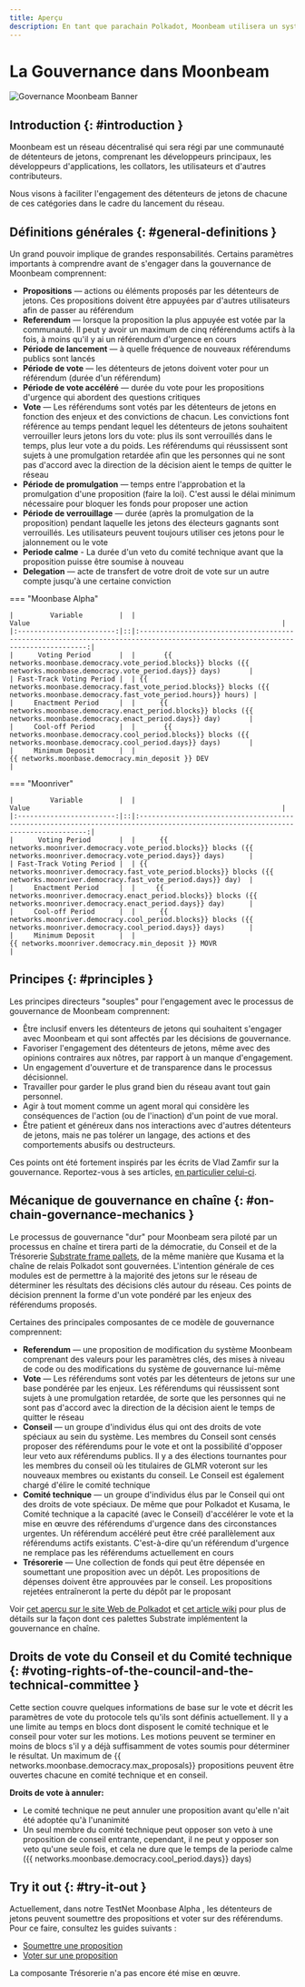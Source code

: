 ```yaml
---
title: Aperçu
description: En tant que parachain Polkadot, Moonbeam utilisera un système de gouvernance en chaîne, permettant un vote pondéré en fonction des enjeux lors des référendums publics.
---
```


# La Gouvernance dans Moonbeam

![Governance Moonbeam Banner](/images/governance/governance-overview-banner.png)

## Introduction {: #introduction } 

Moonbeam est un réseau décentralisé qui sera régi par une communauté de détenteurs de jetons, comprenant les développeurs principaux, les développeurs d'applications, les collators, les utilisateurs et d'autres contributeurs. 

Nous visons à faciliter l'engagement des détenteurs de jetons de chacune de ces catégories dans le cadre du lancement du réseau.

## Définitions générales {: #general-definitions } 

Un grand pouvoir implique de grandes responsabilités. Certains paramètres importants à comprendre avant de s'engager dans la gouvernance de Moonbeam comprennent:

 - **Propositions** — actions ou éléments proposés par les détenteurs de jetons. Ces propositions doivent être appuyées par d'autres utilisateurs afin de passer au référendum
 - **Referendum** — lorsque la proposition la plus appuyée est votée par la communauté. Il peut y avoir un maximum de cinq référendums actifs à la fois, à moins qu'il y ai un référendum d'urgence en cours
 - **Période de lancement** — à quelle fréquence de nouveaux référendums publics sont lancés
 - **Période de vote** — les détenteurs de jetons doivent voter pour un référendum (durée d'un référendum)
 - **Période de vote accéléré** — durée du vote pour les propositions d'urgence qui abordent des questions critiques
- **Vote** — Les référendums sont votés par les détenteurs de jetons en fonction des enjeux et des convictions de chacun. Les convictions font référence au temps pendant lequel les détenteurs de jetons souhaitent verrouiller leurs jetons lors du vote: plus ils sont verrouillés dans le temps, plus leur vote a du poids. Les référendums qui réussissent sont sujets à une promulgation retardée afin que les personnes qui ne sont pas d'accord avec la direction de la décision aient le temps de quitter le réseau
 - **Période de promulgation** — temps entre l'approbation et la promulgation d'une proposition (faire la loi). C'est aussi le délai minimum nécessaire pour bloquer les fonds pour proposer une action
 - **Période de verrouillage** — durée (après la promulgation de la proposition) pendant laquelle les jetons des électeurs gagnants sont verrouillés. Les utilisateurs peuvent toujours utiliser ces jetons pour le jalonnement ou le vote
 - **Periode calme** - La durée d'un veto du comité technique avant que la proposition puisse être soumise à nouveau 
 - **Delegation** — acte de transfert de votre droit de vote sur un autre compte jusqu'à une certaine conviction

=== "Moonbase Alpha"

    |         Variable         |  |                                                              Value                                                              |
    |:------------------------:|::|:-------------------------------------------------------------------------------------------------------------------------------:|
    |      Voting Period       |  |       {{ networks.moonbase.democracy.vote_period.blocks}} blocks ({{ networks.moonbase.democracy.vote_period.days}} days)       |
    | Fast-Track Voting Period |  | {{ networks.moonbase.democracy.fast_vote_period.blocks}} blocks ({{ networks.moonbase.democracy.fast_vote_period.hours}} hours) |
    |     Enactment Period     |  |      {{ networks.moonbase.democracy.enact_period.blocks}} blocks ({{ networks.moonbase.democracy.enact_period.days}} day)       |
    |     Cool-off Period      |  |       {{ networks.moonbase.democracy.cool_period.blocks}} blocks ({{ networks.moonbase.democracy.cool_period.days}} days)       |
    |     Minimum Deposit      |  |                                        {{ networks.moonbase.democracy.min_deposit }} DEV                                        |

=== "Moonriver"

    |         Variable         |  |                                                              Value                                                              |
    |:------------------------:|::|:-------------------------------------------------------------------------------------------------------------------------------:|
    |      Voting Period       |  |      {{ networks.moonriver.democracy.vote_period.blocks}} blocks ({{ networks.moonriver.democracy.vote_period.days}} days)      |
    | Fast-Track Voting Period |  | {{ networks.moonriver.democracy.fast_vote_period.blocks}} blocks ({{ networks.moonriver.democracy.fast_vote_period.days}} day)  |
    |     Enactment Period     |  |     {{ networks.moonriver.democracy.enact_period.blocks}} blocks ({{ networks.moonriver.democracy.enact_period.days}} day)      |
    |     Cool-off Period      |  |      {{ networks.moonriver.democracy.cool_period.blocks}} blocks ({{ networks.moonriver.democracy.cool_period.days}} days)      |
    |     Minimum Deposit      |  |                                       {{ networks.moonriver.democracy.min_deposit }} MOVR                                       |

## Principes {: #principles } 

Les principes directeurs "souples" pour l'engagement avec le processus de gouvernance de Moonbeam comprennent:

 - Être inclusif envers les détenteurs de jetons qui souhaitent s'engager avec Moonbeam et qui sont affectés par les décisions de gouvernance.
 - Favoriser l'engagement des détenteurs de jetons, même avec des opinions contraires aux nôtres, par rapport à un manque d'engagement.
 - Un engagement d'ouverture et de transparence dans le processus décisionnel.
 - Travailler pour garder le plus grand bien du réseau avant tout gain personnel.  
 - Agir à tout moment comme un agent moral qui considère les conséquences de l'action (ou de l'inaction) d'un point de vue moral.
 - Être patient et généreux dans nos interactions avec d'autres détenteurs de jetons, mais ne pas tolérer un langage, des actions et des comportements abusifs ou destructeurs.

Ces points ont été fortement inspirés par les écrits de Vlad Zamfir sur la gouvernance. Reportez-vous à ses articles,  [en particulier celui-ci](https://medium.com/@Vlad_Zamfir/how-to-participate-in-blockchain-governance-in-good-faith-and-with-good-manners-bd4e16846434).

## Mécanique de gouvernance en chaîne {: #on-chain-governance-mechanics } 

Le processus de gouvernance "dur" pour Moonbeam sera piloté par un processus en chaîne et tirera parti de la démocratie, du Conseil et de la Trésorerie [Substrate frame pallets](/resources/glossary/#substrate-frame-pallets), de la même manière que Kusama et la chaîne de relais Polkadot sont gouvernées. L'intention générale de ces modules est de permettre à la majorité des jetons sur le réseau de déterminer les résultats des décisions clés autour du réseau. Ces points de décision prennent la forme d'un vote pondéré par les enjeux des référendums proposés.

Certaines des principales composantes de ce modèle de gouvernance comprennent:

 - **Referendum** — une proposition de modification du système Moonbeam comprenant des valeurs pour les paramètres clés, des mises à niveau de code ou des modifications du système de gouvernance lui-même
 - **Vote** — Les référendums sont votés par les détenteurs de jetons sur une base pondérée par les enjeux. Les référendums qui réussissent sont sujets à une promulgation retardée, de sorte que les personnes qui ne sont pas d'accord avec la direction de la décision aient le temps de quitter le réseau
 - **Conseil** — un groupe d'individus élus qui ont des droits de vote spéciaux au sein du système. Les membres du Conseil sont censés proposer des référendums pour le vote et ont la possibilité d'opposer leur veto aux référendums publics. Il y a des élections tournantes pour les membres du conseil où les titulaires de GLMR voteront sur les nouveaux membres ou existants du conseil. Le Conseil est également chargé d'élire le comité technique
 - **Comité technique** — un groupe d'individus élus par le Conseil qui ont des droits de vote spéciaux. De même que pour Polkadot et Kusama, le Comité technique a la capacité (avec le Conseil) d'accélérer le vote et la mise en œuvre des référendums d'urgence dans des circonstances urgentes. Un référendum accéléré peut être créé parallèlement aux référendums actifs existants. C'est-à-dire qu'un référendum d'urgence ne remplace pas les référendums actuellement en cours
 - **Trésorerie** — Une collection de fonds qui peut être dépensée en soumettant une proposition avec un dépôt. Les propositions de dépenses doivent être approuvées par le conseil. Les propositions rejetées entraîneront la perte du dépôt par le proposant

Voir [cet aperçu sur le site Web de Polkadot](https://polkadot.network/a-walkthrough-of-polkadots-governance/) et [cet article wiki](https://wiki.polkadot.network/docs/en/learn-governance) pour plus de détails sur la façon dont ces palettes Substrate implémentent la gouvernance en chaîne.

## Droits de vote du Conseil et du Comité technique {: #voting-rights-of-the-council-and-the-technical-committee } 

Cette section couvre quelques informations de base sur le vote et décrit les paramètres de vote du protocole tels qu'ils sont définis actuellement. Il y a une limite au temps en blocs dont disposent le comité technique et le conseil pour voter sur les motions. Les motions peuvent se terminer en moins de blocs s'il y a déjà suffisamment de votes soumis pour déterminer le résultat. Un maximum de {{ networks.moonbase.democracy.max_proposals}} propositions peuvent être ouvertes chacune en comité technique et en conseil.

**Droits de vote à annuler:**

 * Le comité technique ne peut annuler une proposition avant qu'elle n'ait été adoptée qu'à l'unanimité
 * Un seul membre du comité technique peut opposer son veto à une proposition de conseil entrante, cependant, il ne peut y opposer son veto qu'une seule fois, et cela ne dure que le temps de la periode calme ({{ networks.moonbase.democracy.cool_period.days}} days)

## Try it out {: #try-it-out } 

Actuellement, dans notre TestNet Moonbase Alpha , les détenteurs de jetons peuvent soumettre des propositions et voter sur des référendums. Pour ce faire, consultez les guides suivants :

 - [Soumettre une proposition](/governance/proposals/)
 - [Voter sur une proposition](/governance/voting/)

La composante Trésorerie n'a pas encore été mise en œuvre.
